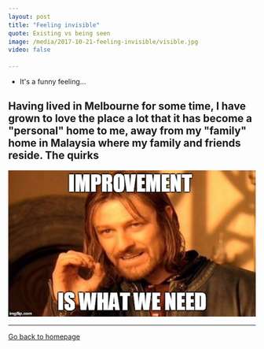 ```yaml
---
layout: post
title: "Feeling invisible"
quote: Existing vs being seen
image: /media/2017-10-21-feeling-invisible/visible.jpg
video: false

---
```


* It's a funny feeling...

Having lived in Melbourne for some time, I have grown to love the place a lot that it has become a "personal" home to me, away from my "family" home in Malaysia where my family and friends reside. The quirks 
---

![](/media/2017-10-16-whats-in-a-name/improvement.jpg)


-----
[Go back to homepage](http://yenpeng.github.io/)
